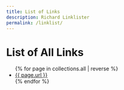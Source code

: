 ```yaml
---
title: List of Links
description: Richard Linklister
permalink: /linklist/
---
```

<h1>List of All Links</h1>
<ul>
  {% for page in collections.all | reverse %}
    <li><a href="{{ page.url }}">{{ page.url }}</a></li>
  {% endfor %}
</ul>